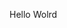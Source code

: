 Hello Wolrd




















































































































































































































































































































































































































































































































































































































































































































































































































































































































































































































































































































































































































































































































































































































































































































































































































































































































































































































































































































































































































































































































































































































































































































































































































































































































































































































































































































































































































































































































































































































































































































































































